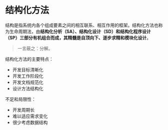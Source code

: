 # 结构化方法

结构是指系统内各个组成要素之间的相互联系、相互作用的框架。结构化方法也称为生命周期法，由**结构化分析（SA）、结构化设计（SD）和结构化程序设计（SP）**三部分有机组合而成，其精髓是**自顶向下、逐步求精和模块化设计**。

> 一言蔽之：分解。

结构化方法的主要特点：

* 开发目标清晰化
* 开发工作阶段化
* 开发文档规范化
* 设计方法结构化

不足和局限性：

* 开发周期长
* 难以适应需求变化
* 很少考虑数据结构

